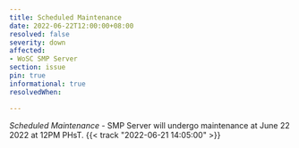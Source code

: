 ```yaml
---
title: Scheduled Maintenance
date: 2022-06-22T12:00:00+08:00
resolved: false
severity: down
affected:
- WoSC SMP Server
section: issue
pin: true
informational: true
resolvedWhen: 

---
```

*Scheduled Maintenance* - SMP Server will undergo maintenance at June 22 2022 at 12PM PHsT. {{< track "2022-06-21 14:05:00" >}}